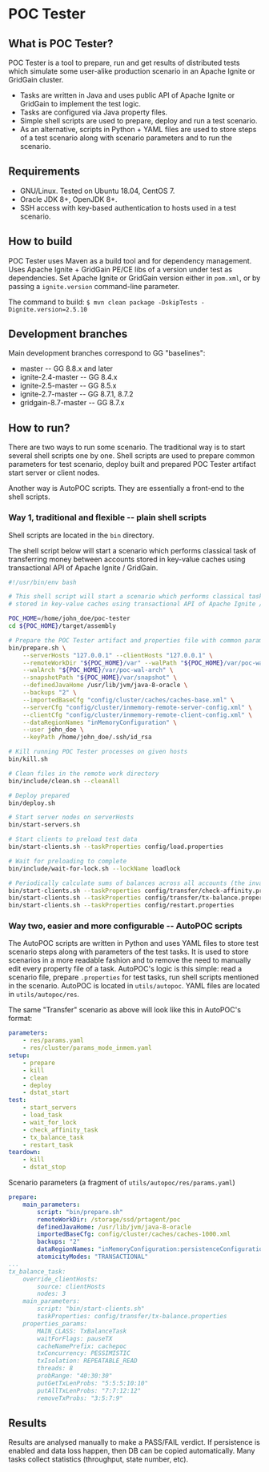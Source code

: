 # POC Tester

## What is POC Tester?

POC Tester is a tool to prepare, run and get results of distributed tests which simulate some user-alike production
scenario in an Apache Ignite or GridGain cluster.

* Tasks are written in Java and uses public API of Apache Ignite or GridGain to implement the test logic.
* Tasks are configured via Java property files.
* Simple shell scripts are used to prepare, deploy and run a test scenario.
* As an alternative, scripts in Python + YAML files are used to store steps of a test scenario along with scenario 
parameters and to run the scenario.

## Requirements

* GNU/Linux. Tested on Ubuntu 18.04, CentOS 7.
* Oracle JDK 8+, OpenJDK 8+.
* SSH access with key-based authentication to hosts used in a test scenario.

## How to build

POC Tester uses Maven as a build tool and for dependency management. Uses Apache Ignite + GridGain PE/CE libs of a 
version under test as dependencies. Set Apache Ignite or GridGain version either in `pom.xml`, or by passing a 
`ignite.version` command-line parameter.

The command to build: `$ mvn clean package -DskipTests -Dignite.version=2.5.10`

## Development branches

Main development branches correspond to GG "baselines":
* master -- GG 8.8.x and later
* ignite-2.4-master -- GG 8.4.x
* ignite-2.5-master -- GG 8.5.x
* ignite-2.7-master -- GG 8.7.1, 8.7.2
* gridgain-8.7-master -- GG 8.7.x

## How to run?

There are two ways to run some scenario. The traditional way is to start several shell scripts one by one.
Shell scripts are used to prepare common parameters for test scenario, deploy built and prepared POC Tester artifact 
start server or client nodes. 

Another way is AutoPOC scripts. They are essentially a front-end to the shell scripts. 

### Way 1, traditional and flexible -- plain shell scripts

Shell scripts are located in the `bin` directory.

The shell script below will start a scenario which performs classical task of transferring money between accounts stored
in key-value caches using transactional API of Apache Ignite / GridGain.

```bash
#!/usr/bin/env bash

# This shell script will start a scenario which performs classical task of transferring money between accounts
# stored in key-value caches using transactional API of Apache Ignite / GridGain.

POC_HOME=/home/john_doe/poc-tester
cd ${POC_HOME}/target/assembly

# Prepare the POC Tester artifact and properties file with common parameters
bin/prepare.sh \
    --serverHosts "127.0.0.1" --clientHosts "127.0.0.1" \
    --remoteWorkDir "${POC_HOME}/var" --walPath "${POC_HOME}/var/poc-wal" \
    --walArch "${POC_HOME}/var/poc-wal-arch" \
    --snapshotPath "${POC_HOME}/var/snapshot" \
    --definedJavaHome /usr/lib/jvm/java-8-oracle \
    --backups "2" \
    --importedBaseCfg "config/cluster/caches/caches-base.xml" \
    --serverCfg "config/cluster/inmemory-remote-server-config.xml" \
    --clientCfg "config/cluster/inmemory-remote-client-config.xml" \
    --dataRegionNames "inMemoryConfiguration" \
    --user john_doe \
    --keyPath /home/john_doe/.ssh/id_rsa

# Kill running POC Tester processes on given hosts
bin/kill.sh

# Clean files in the remote work directory
bin/include/clean.sh --cleanAll

# Deploy prepared 
bin/deploy.sh

# Start server nodes on serverHosts
bin/start-servers.sh

# Start clients to preload test data 
bin/start-clients.sh --taskProperties config/load.properties

# Wait for preloading to complete
bin/include/wait-for-lock.sh --lockName loadlock

# Periodically calculate sums of balances across all accounts (the invariant check)
bin/start-clients.sh --taskProperties config/transfer/check-affinity.properties
bin/start-clients.sh --taskProperties config/transfer/tx-balance.properties
bin/start-clients.sh --taskProperties config/restart.properties
```

### Way two, easier and more configurable -- AutoPOC scripts

The AutoPOC scripts are written in Python and uses YAML files to store test scenario steps along with parameters of the test tasks.
It is used to store scenarios in a more readable fashion and to remove the need to manually edit every property file of a task.
AutoPOC's logic is this simple: read a scenario file, prepare `.properties` for test tasks, run shell scripts mentioned in the scenario.
AutoPOC is located in `utils/autopoc`. YAML files are located in `utils/autopoc/res`.

The same "Transfer" scenario as above will look like this in AutoPOC's format:

```yaml
parameters:
    - res/params.yaml
    - res/cluster/params_mode_inmem.yaml
setup:
    - prepare
    - kill
    - clean
    - deploy
    - dstat_start
test:
    - start_servers
    - load_task
    - wait_for_lock
    - check_affinity_task
    - tx_balance_task
    - restart_task
teardown:
    - kill
    - dstat_stop
```

Scenario parameters (a fragment of `utils/autopoc/res/params.yaml`)
```yaml
prepare:
    main_parameters:
        script: "bin/prepare.sh"
        remoteWorkDir: /storage/ssd/prtagent/poc
        definedJavaHome: /usr/lib/jvm/java-8-oracle
        importedBaseCfg: config/cluster/caches/caches-1000.xml
        backups: "2"
        dataRegionNames: "inMemoryConfiguration:persistenceConfiguration"
        atomicityModes: "TRANSACTIONAL"
...
tx_balance_task:
    override_clientHosts:
        source: clientHosts
        nodes: 3
    main_parameters:
        script: "bin/start-clients.sh"
        taskProperties: config/transfer/tx-balance.properties
    properties_params:
        MAIN_CLASS: TxBalanceTask
        waitForFlags: pauseTX
        cacheNamePrefix: cachepoc
        txConcurrency: PESSIMISTIC
        txIsolation: REPEATABLE_READ
        threads: 8
        probRange: "40:30:30"
        putGetTxLenProbs: "5:5:5:10:10"
        putAllTxLenProbs: "7:7:12:12"
        removeTxProbs: "3:5:7:9"
```

## Results

Results are analysed manually to make a PASS/FAIL verdict.
If persistence is enabled and data loss happen, then DB can be copied automatically.
Many tasks collect statistics (throughput, state number, etc).
